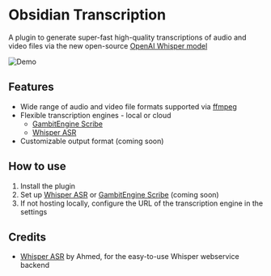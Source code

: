 # Obsidian Transcription

A plugin to generate super-fast high-quality transcriptions of audio and video files via the new open-source [OpenAI Whisper model](https://openai.com/blog/whisper/)

![Demo](images/demo.gif)

## Features

- Wide range of audio and video file formats supported via [ffmpeg](https://ffmpeg.org/)
- Flexible transcription engines - local or cloud
  - [GambitEngine Scribe](https://gambitengine.com/scribe)
  - [Whisper ASR](https://github.com/ahmetoner/whisper-asr-webservice)
- Customizable output format (coming soon)

## How to use

1. Install the plugin
2. Set up [Whisper ASR](https://github.com/ahmetoner/whisper-asr-webservice) or [GambitEngine Scribe](https://gambitengine.com/) (coming soon)
3. If not hosting locally, configure the URL of the transcription engine in the settings

## Credits

- [Whisper ASR](https://github.com/ahmetoner/whisper-asr-webservice) by Ahmed, for the easy-to-use Whisper webservice backend
